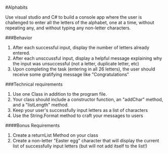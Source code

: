 #Alphabits

Use visual studio and C# to build a console app where the user is challenged to enter all the letters of the 
alphabet, one at a time,  without repeating any, and without typing any non-letter characters.

###Behavior
1. After each successful input,  display the number of letters already entered.
1. After each unsccussful input, display a helpful message explaining why the input was unsuccessful 
(not a letter, duplicate letter, etc)
1. Upon completing the task (entering in all 26 letters), the user should receive some gratifying message like
"Congratulations"

###Technical requirements
1. Use one Class in addition to the program file.
1. Your class should include  a constructor function, an "addChar" method, and a "listLength" method.
1. Keep your user's successfully input letters as a list of characters
1. Use the String.Format method to craft your messages to users

####Bonus Requirements
1. Create a returnList Method on your class
1. Create a non-letter "Easter egg" character that will display the current list of successfully input letters 
(but will not add itself to the list!)